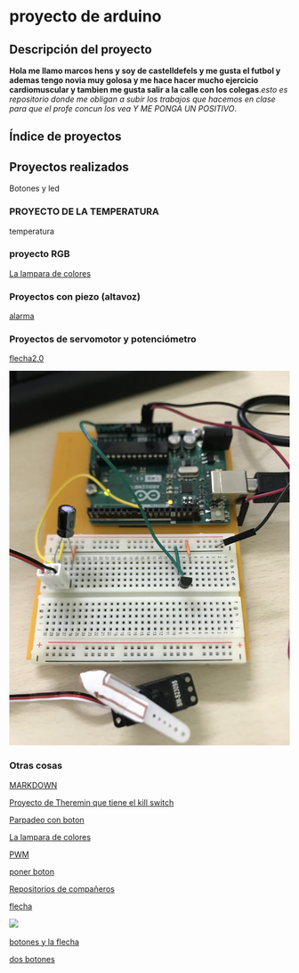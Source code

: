 # proyecto de arduino

## Descripción del proyecto

<b>Hola me llamo marcos hens y soy de castelldefels y me gusta el futbol y ademas tengo novia muy golosa y me hace hacer mucho ejercicio cardiomuscular y tambien me gusta salir a la calle con los colegas</b>.<I>esto es repositorio donde me obligan a subir los trabajos que hacemos en clase para que el profe concun los vea Y ME PONGA UN POSITIVO</I>.

## Índice de proyectos

## Proyectos realizados


Botones y led

### PROYECTO DE LA TEMPERATURA

temperatura

### proyecto RGB

[La lampara de colores](https://github.com/marcoshens/arduinoo/blob/main/L_MPARA_DE_VARIOS_COLORES_ARDUINO.ino)

### Proyectos con piezo (altavoz)


[alarma](https://github.com/marcoshens/arduinoo/blob/main/theremin.ino)

### Proyectos de servomotor y potenciómetro

[flecha2.0](https://github.com/marcoshens/arduinoo/blob/main/felcha2.0.ino)

![](https://github.com/marcoshens/arduinoo/blob/main/IMG_6494.JPG)


### Otras cosas

[MARKDOWN](https://guides.github.com/pdfs/markdown-cheatsheet-online.pdf)

[Proyecto de Theremin que tiene el kill switch](https://github.com/marcoshens/arduinoo/blob/main/theremin.ino)

[Parpadeo con boton](https://github.com/marcoshens/arduinoo/blob/main/PWM1_arduino.ino)

[La lampara de colores](https://github.com/marcoshens/arduinoo/blob/main/L_MPARA_DE_VARIOS_COLORES_ARDUINO.ino)

[PWM](https://github.com/marcoshens/arduinoo/blob/main/PWM1_arduino.ino)


[poner boton](https://github.com/marcoshens/arduinoo/main/snippet_killswitch.cpp)

[Repositorios de compañeros](https://github.com/d-prieto/arduinoCourse#repositorios-de-alumnos)

[flecha](https://github.com/marcoshens/arduinoo/blob/main/felcha1.ino)

![](https://github.com/marcoshens/arduinoo/blob/main/IMG_6420.JPG)

[botones y la flecha](https://github.com/marcoshens/arduinoo/blob/main/botones_flecha.ino)

[dos botones](https://github.com/marcoshens/arduinoo/blob/main/dos_botones.ino)

